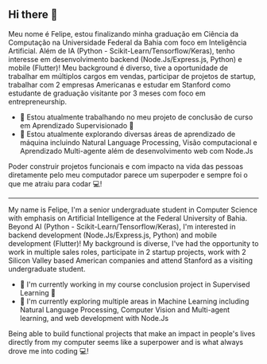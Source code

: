 ## Hi there 👋

Meu nome é Felipe, estou finalizando minha graduação em Ciência da Computação na Universidade Federal da Bahia com foco em Inteligência Artificial. Além de IA (Python - Scikit-Learn/Tensorflow/Keras), tenho interesse em desenvolvimento backend (Node.Js/Express.js, Python) e mobile (Flutter)! Meu background é diverso, tive a oportunidade de trabalhar em múltiplos cargos em vendas, participar de projetos de startup, trabalhar com 2 empresas Americanas e estudar em Stanford como estudante de graduação visitante por 3 meses com foco em entrepreneurship.

- 🔭 Estou atualmente trabalhando no meu projeto de conclusão de curso em Aprendizado Supervisionado 🤖
- 🌱 Estou atualmente explorando diversas áreas de aprendizado de máquina incluindo Natural Language Processing, Visão computacional e Aprendizado Multi-agente além de desenvolvimento web com Node.Js

Poder construir projetos funcionais e com impacto na vida das pessoas diretamente pelo meu computador parece um superpoder e sempre foi o que me atraiu para codar 💻! 

-----

My name is Felipe, I'm a senior undergraduate student in Computer Science with emphasis on Artificial Intelligence at the Federal University of Bahia. Beyond AI (Python - Scikit-Learn/Tensorflow/Keras), I'm interested in backend development (Node.Js/Express.js, Python) and mobile development (Flutter)! My background is diverse, I've had the opportunity to work in multiple sales roles, participate in 2 startup projects, work with 2 Silicon Valley based American companies and attend Stanford as a visiting undergraduate student.

- 🔭 I'm currently working in my course conclusion project in Supervised Learning 🤖
- 🌱 I'm currently exploring multiple areas in Machine Learning including Natural Language Processing, Computer Vision and Multi-agent learning, and web development with Node.Js

Being able to build functional projects that make an impact in people's lives directly from my computer seems like a superpower and is what always drove me into coding 💻! 
<!--
**FelipeCGoes/felipecgoes** is a ✨ _special_ ✨ repository because its `README.md` (this file) appears on your GitHub profile.

Here are some ideas to get you started:

- 🔭 I’m currently working on ...
- 🌱 I’m currently learning ...
- 👯 I’m looking to collaborate on ...
- 🤔 I’m looking for help with ...
- 💬 Ask me about ...
- 📫 How to reach me: ...
- 😄 Pronouns: ...
- ⚡ Fun fact: ...
-->
